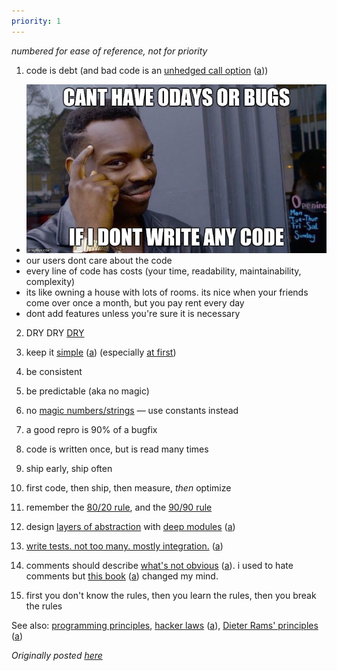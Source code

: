 ```yaml
---
priority: 1
---
```


_numbered for ease of reference, not for priority_

1. code is debt (and bad code is an [unhedged call option](https://www.castsoftware.com/blog/bad-code-isnt-technical-debt-its-an-unhedged-call-option) ([a](/archive/www.castsoftware.com~blog~bad-code-isnt-technical-debt-its-an-unhedged-call-option.html)))
  - ![cant have 0-days or bugs if I dont write any code](/img/no-bugs.jpg)
  - our users dont care about the code
  - every line of code has costs (your time, readability, maintainability, complexity)
  - its like owning a house with lots of rooms. its nice when your friends come over once a month, but you pay rent every day
  - dont add features unless you're sure it is necessary

2. DRY DRY [DRY](https://en.wikipedia.org/wiki/Don%27t_repeat_yourself)

3. keep it [simple](https://github.com/matthiasn/talk-transcripts/blob/master/Hickey_Rich/SimpleMadeEasy.md) ([a](/archive/github.com~matthiasn~talk-transcripts~blob~master~Hickey_Rich~SimpleMadeEasy.md.html)) (especially [at first](https://en.wikipedia.org/wiki/John_Gall_(author)#Gall.27s_law))

4. be consistent

5. be predictable (aka no magic)

6. no [magic numbers/strings](https://en.wikipedia.org/wiki/Magic_number_(programming)#Unnamed_numerical_constants) — use constants instead

7. a good repro is 90% of a bugfix

8. code is written once, but is read many times

9. ship early, ship often

10. first code, then ship, then measure, *then* optimize

11. remember the [80/20 rule](https://en.wikipedia.org/wiki/Pareto_principle), and the [90/90 rule](https://en.wikipedia.org/wiki/Ninety-ninety_rule)

12. design [layers of abstraction](https://en.wikipedia.org/wiki/Abstraction_layer) with [deep modules](https://web.stanford.edu/~ouster/cgi-bin/cs190-winter18/lecture.php?topic=modularDesign) ([a](/archive/web.stanford.edu~~ouster~cgi-bin~cs190-winter18~lecture.php%3ftopic=modularDesign.html))

13. [write tests. not too many. mostly integration.](https://kentcdodds.com/blog/write-tests) ([a](/archive/kentcdodds.com~blog~write-tests.html))

14. comments should describe [what's not obvious](https://web.stanford.edu/~ouster/cgi-bin/cs190-winter18/lecture.php?topic=comments) ([a](/archive/web.stanford.edu~~ouster~cgi-bin~cs190-winter18~lecture.php%3ftopic=comments.html)). i used to hate comments but [this book](https://www.goodreads.com/en/book/show/39996759-a-philosophy-of-software-design) ([a](/archive/www.goodreads.com~en~book~show~39996759-a-philosophy-of-software-design.html)) changed my mind.

15. first you don't know the rules, then you learn the rules, then you break the rules

See also: [programming principles](https://en.wikipedia.org/wiki/Category:Programming_principles), [hacker laws](https://github.com/dwmkerr/hacker-laws) ([a](/archive/github.com~dwmkerr~hacker-laws.html)), [Dieter Rams' principles](https://github.com/zedr/dieter-rams-10-applied-to-software) ([a](/archive/github.com~zedr~dieter-rams-10-applied-to-software.html))

*Originally posted [here](https://gist.github.com/lyoshenka/0a43205aa9a072b196ff87e2c689a8b9)*
